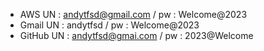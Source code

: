- AWS
  UN : andytfsd@gmail.com / pw : Welcome@2023
- Gmail
  UN : andytfsd / pw : Welcome@2023
- GitHub
  UN : andytfsd@gmai.com / pw : 2023@Welcome

